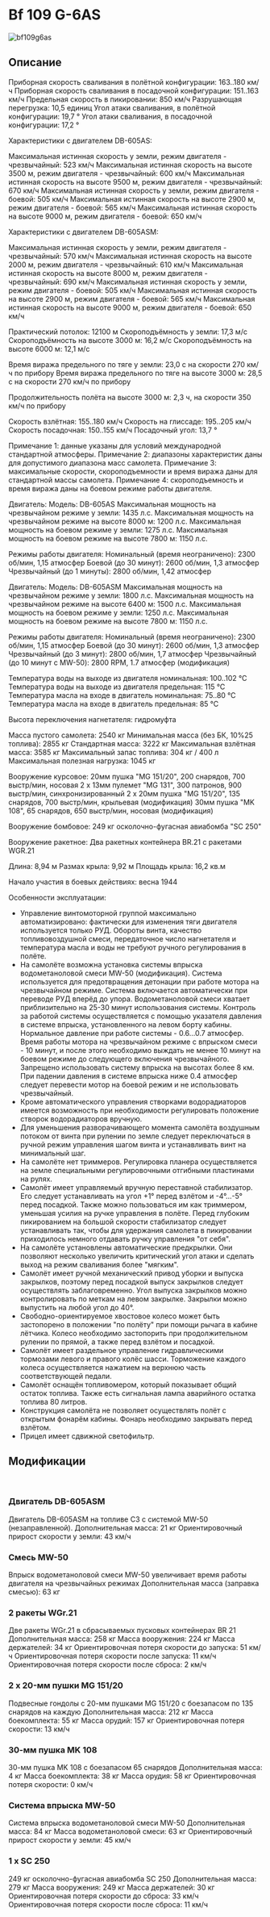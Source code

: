 ﻿# Bf 109 G-6AS

![bf109g6as](../images/bf109g6as.png)

## Описание

Приборная скорость сваливания в полётной конфигурации: 163..180 км/ч
Приборная скорость сваливания в посадочной конфигурации: 151..163 км/ч
Предельная скорость в пикировании: 850 км/ч
Разрушающая перегрузка: 10,5 единиц
Угол атаки сваливания, в полётной конфигурации: 19,7 °
Угол атаки сваливания, в посадочной конфигурации: 17,2 °

Характеристики с двигателем DB-605AS:

Максимальная истинная скорость у земли, режим двигателя - чрезвычайный: 523 км/ч
Максимальная истинная скорость на высоте 3500 м, режим двигателя - чрезвычайный: 600 км/ч
Максимальная истинная скорость на высоте 9500 м, режим двигателя - чрезвычайный: 670 км/ч
Максимальная истинная скорость у земли, режим двигателя - боевой: 505 км/ч
Максимальная истинная скорость на высоте 2900 м, режим двигателя - боевой: 565 км/ч
Максимальная истинная скорость на высоте 9000 м, режим двигателя - боевой: 650 км/ч

Характеристики с двигателем DB-605ASM:

Максимальная истинная скорость у земли, режим двигателя - чрезвычайный: 570 км/ч
Максимальная истинная скорость на высоте 2000 м, режим двигателя - чрезвычайный: 610 км/ч
Максимальная истинная скорость на высоте 8000 м, режим двигателя - чрезвычайный: 690 км/ч
Максимальная истинная скорость у земли, режим двигателя - боевой: 505 км/ч
Максимальная истинная скорость на высоте 2900 м, режим двигателя - боевой: 565 км/ч
Максимальная истинная скорость на высоте 9000 м, режим двигателя - боевой: 650 км/ч

Практический потолок: 12100 м
Скороподъёмность у земли: 17,3 м/с
Скороподъёмность на высоте 3000 м: 16,2 м/с
Скороподъёмность на высоте 6000 м: 12,1 м/с

Время виража предельного по тяге у земли: 23,0 с на скорости 270 км/ч по прибору
Время виража предельного по тяге на высоте 3000 м: 28,5 с на скорости 270 км/ч по прибору

Продолжительность полёта на высоте 3000 м: 2,3 ч, на скорости 350 км/ч по прибору

Скорость взлётная: 155..180 км/ч
Скорость на глиссаде: 195..205 км/ч
Скорость посадочная: 150..155 км/ч
Посадочный угол: 13,7 °

Примечание 1: данные указаны для условий международной стандартной атмосферы.
Примечание 2: диапазоны характеристик даны для допустимого диапазона масс самолета.
Примечание 3: максимальные скорости, скороподъемности и время виража даны для стандартной массы самолета.
Примечание 4: скороподъемность и время виража даны на боевом режиме работы двигателя.

Двигатель:
Модель: DB-605AS
Максимальная мощность на чрезвычайном режиме у земли: 1435 л.с.
Максимальная мощность на чрезвычайном режиме на высоте 8000 м: 1200 л.с.
Максимальная мощность на боевом режиме у земли: 1275 л.с.
Максимальная мощность на боевом режиме на высоте 7800 м: 1150 л.с.

Режимы работы двигателя:
Номинальный (время неограничено): 2300 об/мин, 1,15 атмосфер
Боевой (до 30 минут): 2600 об/мин, 1,3 атмосфер
Чрезвычайный (до 1 минуты): 2800 об/мин, 1,42 атмосфер

Двигатель:
Модель: DB-605ASM
Максимальная мощность на чрезвычайном режиме у земли: 1800 л.с.
Максимальная мощность на чрезвычайном режиме на высоте 6400 м: 1500 л.с.
Максимальная мощность на боевом режиме у земли: 1250 л.с.
Максимальная мощность на боевом режиме на высоте 7800 м: 1150 л.с.

Режимы работы двигателя:
Номинальный (время неограничено): 2300 об/мин, 1,15 атмосфер
Боевой (до 30 минут): 2600 об/мин, 1,3 атмосфер
Чрезвычайный (до 3 минут): 2800 об/мин, 1,7 атмосфер
Чрезвычайный (до 10 минут с MW-50): 2800 RPM, 1.7 атмосфер (модификация)

Температура воды на выходе из двигателя номинальная: 100..102 °С
Температура воды на выходе из двигателя предельная: 115 °С
Температура масла на входе в двигатель номинальная: 75..80 °С
Температура масла на входе в двигатель предельная: 85 °С

Высота переключения нагнетателя: гидромуфта 

Масса пустого самолета: 2540 кг
Минимальная масса (без БК, 10%25 топлива): 2855 кг
Стандартная масса: 3222 кг
Максимальная взлётная масса: 3585 кг
Максимальный запас топлива: 304 кг / 400 л
Максимальная полезная нагрузка: 1045 кг

Вооружение курсовое:
20мм пушка "MG 151/20", 200 снарядов, 700 выстр/мин, носовая
2 x 13мм пулемет "MG 131", 300 патронов, 900 выстр/мин, синхронизированный
2 x 20мм пушка "MG 151/20", 135 снарядов, 700 выстр/мин, крыльевая (модификация)
30мм пушка "MK 108", 65 снарядов, 650 выстр/мин, носовая (модификация)

Вооружение бомбовое:
249 кг осколочно-фугасная авиабомба "SC 250"

Вооружение ракетное:
Два ракетных контейнера BR.21 с ракетами WGR.21

Длина: 8,94 м
Размах крыла: 9,92 м
Площадь крыла: 16,2 кв.м

Начало участия в боевых действиях: весна 1944

Особенности эксплуатации:
- Управление винтомоторной группой максимально автоматизировано: фактически для изменения тяги двигателя используется только РУД. Обороты винта, качество топливовоздушной смеси, передаточное число нагнетателя и температура масла и воды не требуют ручного регулирования в полёте.
- На самолёте возможна установка системы впрыска водометаноловой смеси MW-50 (модификация). Система используется для предотвращения детонации при работе мотора на чрезвычайном режиме. Система включается автоматически при переводе РУД вперёд до упора. Водометаноловой смеси хватает приблизительно на 25-30 минут использования системы. Контроль за работой системы осуществляется с помощью указателя давления в системе впрыска, установленного на левом борту кабины. Нормальное давление при работе системы - 0.6...0.7 атмосфер. Время работы мотора на чрезвычайном режиме с впрыском смеси - 10 минут, и после этого необходимо выждать не менее 10 минут на боевом режиме до следующего включения чрезвычайного. Запрещено использовать систему впрыска на высотах более 8 км. При падении давления в системе впрыска ниже 0.4 атмосфер следует перевести мотор на боевой режим и не использовать чрезвычайный.
- Кроме автоматического управления створками водорадиаторов имеется возможность при необходимости регулировать положение створок водорадиаторов вручную.
- Для уменьшения разворачивающего момента самолёта воздушным потоком от винта при рулении по земле следует переключаться в ручной режим управления шагом винта и устанавливать винт на минимальный шаг.
- На самолёте нет триммеров. Регулировка планера осуществляется на земле специальными регулировочными отгибными пластинами на рулях.
- Самолёт имеет управляемый вручную переставной стабилизатор. Его следует устанавливать на угол +1° перед взлётом и -4°...-5° перед посадкой. Также можно пользоваться им как триммером, уменьшая усилия на ручке управления в полёте. Перед глубоким пикированием на большой скорости стабилизатор следует устанавливать так, чтобы для удержания самолета в пикировании приходилось немного отдавать ручку управления "от себя".
- На самолёте установлены автоматические предкрылки. Они позволяют несколько увеличить критический угол атаки и сделать выход на режим сваливания более "мягким".
- Самолёт имеет ручной механический привод уборки и выпуска закрылков, поэтому перед посадкой выпуск закрылков следует осуществлять заблаговременно. Угол выпуска закрылков можно контролировать по меткам на левом закрылке. Закрылки можно выпустить на любой угол до 40°.
- Свободно-ориентируемое хвостовое колесо может быть застопорено в положении "по полёту" при помощи рычага в кабине лётчика. Колесо необходимо застопорить при продолжительном рулении по прямой, а также перед взлётом и посадкой.
- Самолёт имеет раздельное управление гидравлическими тормозами левого и правого колёс шасси. Торможение каждого колеса осуществляется нажатием на верхнюю часть соответствующей педали.
- Самолёт оснащён топливомером, который показывает общий остаток топлива. Также есть сигнальная лампа аварийного остатка топлива 80 литров.
- Конструкция самолёта не позволяет осуществлять полёт с открытым фонарём кабины. Фонарь необходимо закрывать перед взлётом.
- Прицел имеет сдвижной светофильтр.

## Модификации
﻿

### Двигатель DB-605ASM

Двигатель DB-605ASM на топливе C3 с системой MW-50 (незаправленной).
Дополнительная масса: 21 кг
Ориентировочный прирост скорости у земли: 43 км/ч﻿

### Смесь MW-50

Впрыск водометаноловой смеси MW-50 увеличивает время работы двигателя на чрезвычайных режимах
Дополнительная масса (заправка смесью): 63 кг﻿

### 2 ракеты WGr.21

 Две ракеты WGr.21 в сбрасываемых пусковых контейнерах BR 21
Дополнительная масса: 258 кг
Масса вооружения: 224 кг
Масса держателей: 34 кг
Ориентировочная потеря скорости до запуска: 51 км/ч
Ориентировочная потеря скорости после запуска: 11 км/ч
Ориентировочная потеря скорости после сброса: 2 км/ч

### 2 x 20-мм пушки MG 151/20

Подвесные гондолы с 20-мм пушками MG 151/20 с боезапасом по 135 снарядов на каждую
Дополнительная масса: 212 кг
Масса боекомплекта: 55 кг
Масса орудий: 157 кг
Ориентировочная потеря скорости: 13 км/ч﻿

### 30-мм пушка MK 108

30-мм пушка MK 108 с боезапасом 65 снарядов
Дополнительная масса: 4 кг
Масса боекомплекта: 38 кг
Масса орудия: 58 кг
Ориентировочная потеря скорости: 0 км/ч﻿

### Система впрыска MW-50

Система впрыска водометаноловой смеси MW-50
Дополнительная масса: 84 кг
Масса водометаноловой смеси: 63 кг
Ориентировочный прирост скорости у земли: 45 км/ч

### 1 x SC 250

249 кг осколочно-фугасная авиабомба SC 250
Дополнительная масса: 279 кг
Масса вооружения: 249 кг
Масса держателей: 30 кг
Ориентировочная потеря скорости до сброса: 33 км/ч
Ориентировочная потеря скорости после сброса: 11 км/ч